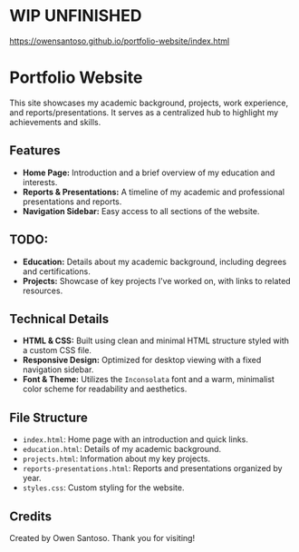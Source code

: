 # WIP UNFINISHED 

https://owensantoso.github.io/portfolio-website/index.html

# Portfolio Website

This site showcases my academic background, projects, work experience, and reports/presentations. It serves as a centralized hub to highlight my achievements and skills.

## Features

- **Home Page:** Introduction and a brief overview of my education and interests.
- **Reports & Presentations:** A timeline of my academic and professional presentations and reports.
- **Navigation Sidebar:** Easy access to all sections of the website.

## TODO: 
- **Education:** Details about my academic background, including degrees and certifications.
- **Projects:** Showcase of key projects I've worked on, with links to related resources.

## Technical Details

- **HTML & CSS:** Built using clean and minimal HTML structure styled with a custom CSS file.
- **Responsive Design:** Optimized for desktop viewing with a fixed navigation sidebar.
- **Font & Theme:** Utilizes the `Inconsolata` font and a warm, minimalist color scheme for readability and aesthetics.



## File Structure

- `index.html`: Home page with an introduction and quick links.
- `education.html`: Details of my academic background.
- `projects.html`: Information about my key projects.
- `reports-presentations.html`: Reports and presentations organized by year.
- `styles.css`: Custom styling for the website.

## Credits

Created by Owen Santoso. Thank you for visiting!
